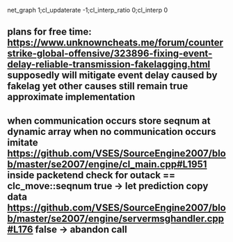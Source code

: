 net_graph 1;cl_updaterate -1;cl_interp_ratio 0;cl_interp 0

plans for free time:
https://www.unknowncheats.me/forum/counterstrike-global-offensive/323896-fixing-event-delay-reliable-transmission-fakelagging.html
supposedly will mitigate event delay caused by fakelag yet other causes still remain true
approximate implementation
-
when communication occurs store seqnum at dynamic array
when no communication occurs imitate https://github.com/VSES/SourceEngine2007/blob/master/se2007/engine/cl_main.cpp#L1951
inside packetend check for outack == clc_move::seqnum
	true -> let prediction copy data https://github.com/VSES/SourceEngine2007/blob/master/se2007/engine/servermsghandler.cpp#L176
	false -> abandon call
-